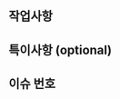 ## 작업사항

<!--- 작업 사항들의 간단한 설명들을 작성해주세요 -->

## 특이사항 (optional)

<!--- 특이 사항이 있으시면 작성해주세요 -->

## 이슈 번호

<!-- 이슈 번호를 연결해주세요 -->